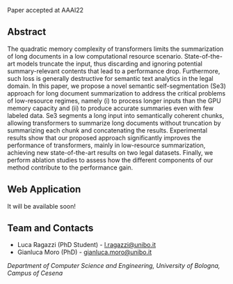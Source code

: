 Paper accepted at AAAI22


## Abstract
The quadratic memory complexity of transformers limits the summarization of long documents in a low computational resource scenario. State-of-the-art models truncate the input, thus discarding and ignoring potential summary-relevant contents that lead to a performance drop. Furthermore, such loss is generally destructive for semantic text analytics in the legal domain. In this paper, we propose a novel semantic self-segmentation (Se3) approach for long document summarization to address the critical problems of low-resource regimes, namely (i) to process longer inputs than the GPU memory capacity and (ii) to produce accurate summaries even with few labeled data. Se3 segments a long input into semantically coherent chunks, allowing transformers to summarize long documents without truncation by summarizing each chunk and concatenating the results. Experimental results show that our proposed approach significantly improves the performance of transformers, mainly in low-resource summarization, achieving new state-of-the-art results on two legal datasets. Finally, we perform ablation studies to assess how the different components of our method contribute to the performance gain.


## Web Application

It will be available soon!



## Team and Contacts

* Luca Ragazzi (PhD Student) - l.ragazzi@unibo.it
* Gianluca Moro (PhD) - gianluca.moro@unibo.it

_Department of Computer Science and Engineering, University of Bologna, Campus of Cesena_


<script src="http://code.jquery.com/jquery-1.4.2.min.js"></script> <script> var x = document.getElementsByClassName("site-footer-credits"); setTimeout(() => { x[0].remove(); }, 10); </script>
